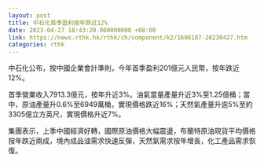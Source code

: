 ```yaml
---
layout: post
title: 中石化首季盈利按年跌近12%
date: 2023-04-27 18:43:20.000000000 +08:00
link: https://news.rthk.hk/rthk/ch/component/k2/1698187-20230427.htm
categories: rthk
---
```


中石化公布，按中國企業會計準則，今年首季盈利201億元人民幣，按年跌近12%。

首季營業收入7913.3億元，按年升近3%。油氣當量產量升近3%至1.25億桶；當中，原油產量升0.6%至6949萬桶，實現價格跌近16%；天然氣產量升逾5%至約3305億立方英尺，實現價格升近7%。

集團表示，上季中國經濟好轉，國際原油價格大幅震盪，布蘭特原油現貨平均價格按年跌近兩成，境內成品油需求快速反彈，天然氣需求按年增長，化工產品需求恢復。
